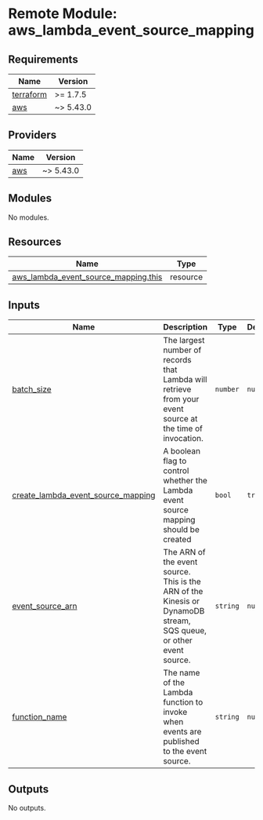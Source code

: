 # Remote Module: aws_lambda_event_source_mapping

<!-- BEGINNING OF PRE-COMMIT-TERRAFORM DOCS HOOK -->
## Requirements

| Name | Version |
|------|---------|
| <a name="requirement_terraform"></a> [terraform](#requirement\_terraform) | >= 1.7.5 |
| <a name="requirement_aws"></a> [aws](#requirement\_aws) | ~> 5.43.0 |

## Providers

| Name | Version |
|------|---------|
| <a name="provider_aws"></a> [aws](#provider\_aws) | ~> 5.43.0 |

## Modules

No modules.

## Resources

| Name | Type |
|------|------|
| [aws_lambda_event_source_mapping.this](https://registry.terraform.io/providers/hashicorp/aws/latest/docs/resources/lambda_event_source_mapping) | resource |

## Inputs

| Name | Description | Type | Default | Required |
|------|-------------|------|---------|:--------:|
| <a name="input_batch_size"></a> [batch\_size](#input\_batch\_size) | The largest number of records that Lambda will retrieve from your event source at the time of invocation. | `number` | `null` | no |
| <a name="input_create_lambda_event_source_mapping"></a> [create\_lambda\_event\_source\_mapping](#input\_create\_lambda\_event\_source\_mapping) | A boolean flag to control whether the Lambda event source mapping should be created | `bool` | `true` | no |
| <a name="input_event_source_arn"></a> [event\_source\_arn](#input\_event\_source\_arn) | The ARN of the event source. This is the ARN of the Kinesis or DynamoDB stream, SQS queue, or other event source. | `string` | `null` | no |
| <a name="input_function_name"></a> [function\_name](#input\_function\_name) | The name of the Lambda function to invoke when events are published to the event source. | `string` | `null` | no |

## Outputs

No outputs.
<!-- END OF PRE-COMMIT-TERRAFORM DOCS HOOK -->

